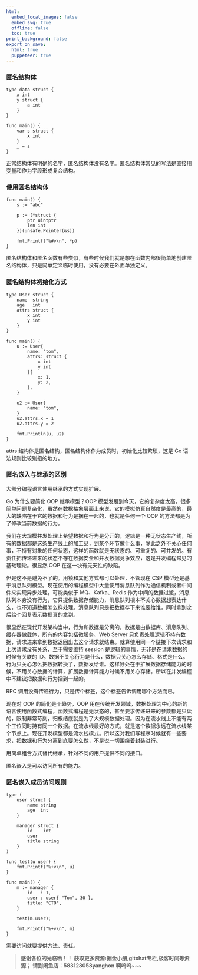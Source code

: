 ```yaml
---
html:
  embed_local_images: false
  embed_svg: true
  offline: false
  toc: true
print_background: false
export_on_save:
  html: true
  puppeteer: true
---
```

### 匿名结构体

    
    
    type data struct {
        x int
        y struct {
            a int
        }
    }
    
    func main() {
        var s struct {
            x int
        }
        _ = s
    }
    

正常结构体有明确的名字，匿名结构体没有名字。匿名结构体常见的写法是直接用变量和作为字段形成复合结构。

### 使用匿名结构体

    
    
    func main() {
        s := "abc"
    
        p := (*struct {
            ptr uintptr
            len int
        })(unsafe.Pointer(&s))
    
        fmt.Printf("%#v\n", *p)
    }
    

匿名结构体和匿名函数有些类似，有些时候我们就是想在函数内部很简单地创建匿名结构体，只是简单定义临时使用，没有必要在外面单独定义。

### 匿名结构体初始化方式

    
    
    type User struct {
        name  string
        age   int
        attrs struct {
            x int
            y int
        }
    }
    
    func main() {
        u := User{
            name: "tom",
            attrs: struct {
                x int
                y int
            }{
                x: 1,
                y: 2,
            },
        }
    
        u2 := User{
            name: "tom",
        }
        u2.attrs.x = 1
        u2.attrs.y = 2
    
        fmt.Println(u, u2)
    }
    

attrs 结构体是匿名结构，匿名结构体作为成员时，初始化比较繁琐，这是 Go 语法规则比较别扭的地方。

### 匿名嵌入与继承的区别

大部分编程语言使用继承的方式实现扩展。

Go 为什么要简化 OOP 继承模型？OOP
模型发展到今天，它的复杂度太高，很多简单问题复杂化，虽然在数据抽象层面上来说，它的模拟仿真自然度是最高的，最大的缺陷在于它的数据和行为是捆在一起的，也就是任何一个
OOP 的方法都是为了修改当前数据的行为。

我们在大规模并发处理上希望数据和行为是分开的，逻辑是一种无状态生产线，所有的数据都是这条生产线上的加工品，到某个环节做什么事，除此之外不关心任何事，不持有对象的任何状态，这样的函数就是无状态的、可重复的、可并发的。有责任把传递进来的状态不存在数据安全和并发数据竞争效应，这是并发编程常见的基础理论。很显然
OOP 在这一块有先天性的缺陷。

但是这不是避免不了的。用锁和其他方式都可以处理，不管现在 CSP
模型还是基于消息队列模型。现在使用的编程模型中大量使用消息队列作为通信机制或者中间件来实现异步处理，可能类似于 MQ、Kafka、Redis
作为中间的数据过渡，消息队列本身没有行为，它只提供数据存储能力，消息队列根本不关心数据想表达什么，也不知道数据怎么样处理。消息队列只是把数据存下来谁要给谁，同时拿到之后给个回复表示数据真的拿到。

很显然在现代开发架构当中，行为和数据是分离的，数据是由数据库、消息队列、缓存器做载体，所有的内容包括微服务、Web Server
只负责处理逻辑不持有数据，请求进来拿到数据返回出去这个请求就结束。就算使用同一个链接下次请求和上次请求没有关系，至于需要维持 session
是逻辑的事情，无非是在请求数据的时候有关联的
ID。数据不关心行为是什么，数据只关心怎么存储、格式是什么。行为只关心怎么把数据转换了，数据发给谁。这样好处在于扩展数据存储能力的时候，不用关心数据的计算，扩展数据计算能力时候不用关心存储。所以在并发编程中不建议把数据和行为捆到一起的。

RPC 调用没有传递行为，只是传个标签，这个标签告诉调用哪个方法而已。

现在对 OOP 的简化是个趋势，OOP
用在传统开发领域，数据处理为中心的新的语言使用函数式编程，函数式编程是无状态的，甚至要求传递进来的参数都是只读的，限制非常苛刻，归根结底就是为了大规模数据处理。因为在流水线上不能有两个工位同时持有同一个数据。在流水线最好的方式，就是这个数据永远在流水线某个节点上。现在开发模型都是流水线模式。所以这对我们写程序时候就有一些要求，把数据和行为分离到底要怎么做，不是说一切围绕着封装进行。

用简单组合方式替代继承，针对不同的用户提供不同的接口。

匿名嵌入是可以访问所有的能力。

### 匿名嵌入成员访问规则

    
    
    type (
        user struct {
            name string
            age  int
        }
    
        manager struct {
            id    int
            user
            title string
        }
    )
    
    func test(u user) {
        fmt.Printf("%+v\n", u)
    }
    
    func main() {
        m := manager {
            id   : 1,
            user : user{ "Tom", 30 },
            title: "CTO",
        }
    
        test(m.user);
    
        fmt.Printf("%+v\n", m)
    }
    

需要访问就要提供方法、责任。

> **感谢各位的光临哟！！**
> **获取更多资源:掘金小册,gitchat专栏,极客时间等资源；**
> **请到闲鱼店：583128058yanghon**
> **啊呜呜~~~**